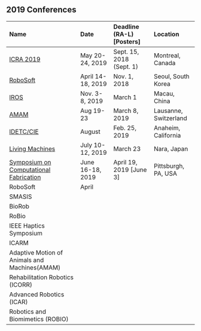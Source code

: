 ## 2019 Conferences

| Name                                          | Date              | Deadline (RA-L) [Posters] | Location              |
|:----------------------------------------------|:------------------|:--------------------------|:----------------------|
| [ICRA 2019]                                   | May 20-24, 2019   | Sept. 15, 2018 (Sept. 1)  | Montreal, Canada      |
| [RoboSoft]                                    | April 14-18, 2019 | Nov. 1, 2018              | Seoul, South Korea    |
| [IROS]                                        | Nov. 3-8, 2019    | March 1                   | Macau, China          |
| [AMAM]                                        | Aug 19-23         | March 8, 2019             | Lausanne, Switzerland |
| [IDETC/CIE]                                   | August            | Feb. 25, 2019             | Anaheim, California   |
| [Living Machines]                             | July 10-12, 2019  | March 23                  | Nara, Japan           |
| [Symposium on Computational Fabrication]      | June 16-18, 2019  | April 19, 2019 [June 3]   | Pittsburgh, PA, USA   |
| RoboSoft                                      | April             |                           |                       |
| SMASIS                                        |                   |                           |                       |
| BioRob                                        |                   |                           |                       |
| RoBio                                         |                   |                           |                       |
| IEEE Haptics Symposium                        |                   |                           |                       |
| ICARM                                         |                   |                           |                       |
| Adaptive Motion of Animals and Machines(AMAM) |                   |                           |                       |
| Rehabilitation Robotics (ICORR)               |                   |                           |                       |
| Advanced Robotics (ICAR)                      |                   |                           |                       |
| Robotics and Biomimetics (ROBIO)              |                   |                           |                       |

  [ICRA 2019]: https://www.icra2019.org/
  [RoboSoft]: http://www.robosoft2019.org/
  [IROS]: http://www.iros2019.org/
  [AMAM]: https://amam2019.epfl.ch/
  [IDETC/CIE]: https://www.asme.org/events/idetccie
  [Living Machines]: http://livingmachinesconference.eu/2019/
  [Symposium on Computational Fabrication]: https://scf.acm.org/2019/
